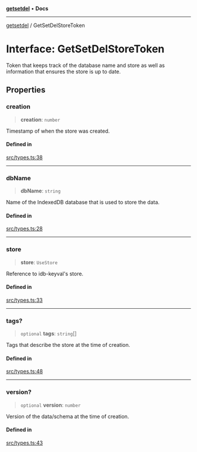 [**getsetdel**](../README.md) • **Docs**

---

[getsetdel](../README.md) / GetSetDelStoreToken

# Interface: GetSetDelStoreToken

Token that keeps track of the database name and store as well as information
that ensures the store is up to date.

## Properties

### creation

> **creation**: `number`

Timestamp of when the store was created.

#### Defined in

[src/types.ts:38](https://github.com/ericvera/getsetdel/blob/main/src/types.ts#L38)

---

### dbName

> **dbName**: `string`

Name of the IndexedDB database that is used to store the data.

#### Defined in

[src/types.ts:28](https://github.com/ericvera/getsetdel/blob/main/src/types.ts#L28)

---

### store

> **store**: `UseStore`

Reference to idb-keyval's store.

#### Defined in

[src/types.ts:33](https://github.com/ericvera/getsetdel/blob/main/src/types.ts#L33)

---

### tags?

> `optional` **tags**: `string`[]

Tags that describe the store at the time of creation.

#### Defined in

[src/types.ts:48](https://github.com/ericvera/getsetdel/blob/main/src/types.ts#L48)

---

### version?

> `optional` **version**: `number`

Version of the data/schema at the time of creation.

#### Defined in

[src/types.ts:43](https://github.com/ericvera/getsetdel/blob/main/src/types.ts#L43)
